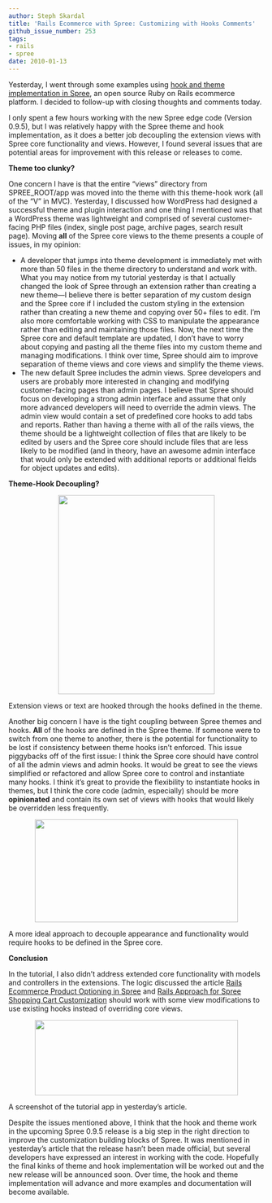 ```yaml
---
author: Steph Skardal
title: 'Rails Ecommerce with Spree: Customizing with Hooks Comments'
github_issue_number: 253
tags:
- rails
- spree
date: 2010-01-13
---
```


Yesterday, I went through some examples using [hook and theme implementation in Spree](/blog/2010/01/rails-ecommerce-spree-hooks-tutorial), an open source Ruby on Rails ecommerce platform. I decided to follow-up with closing thoughts and comments today.

I only spent a few hours working with the new Spree edge code (Version 0.9.5), but I was relatively happy with the Spree theme and hook implementation, as it does a better job decoupling the extension views with Spree core functionality and views. However, I found several issues that are potential areas for improvement with this release or releases to come.

**Theme too clunky?**

One concern I have is that the entire “views” directory from SPREE_ROOT/app was moved into the theme with this theme-hook work (all of the “V” in MVC). Yesterday, I discussed how WordPress had designed a successful theme and plugin interaction and one thing I mentioned was that a WordPress theme was lightweight and comprised of several customer-facing PHP files (index, single post page, archive pages, search result page). Moving **all** of the Spree core views to the theme presents a couple of issues, in my opinion:

- A developer that jumps into theme development is immediately met with more than 50 files in the theme directory to understand and work with. What you may notice from my tutorial yesterday is that I actually changed the look of Spree through an extension rather than creating a new theme—​I believe there is better separation of my custom design and the Spree core if I included the custom styling in the extension rather than creating a new theme and copying over 50+ files to edit. I’m also more comfortable working with CSS to manipulate the appearance rather than editing and maintaining those files. Now, the next time the Spree core and default template are updated, I don’t have to worry about copying and pasting all the theme files into my custom theme and managing modifications. I think over time, Spree should aim to improve separation of theme views and core views and simplify the theme views.
- The new default Spree includes the admin views. Spree developers and users are probably more interested in changing and modifying customer-facing pages than admin pages. I believe that Spree should focus on developing a strong admin interface and assume that only more advanced developers will need to override the admin views. The admin view would contain a set of predefined core hooks to add tabs and reports. Rather than having a theme with all of the rails views, the theme should be a lightweight collection of files that are likely to be edited by users and the Spree core should include files that are less likely to be modified (and in theory, have an awesome admin interface that would only be extended with additional reports or additional fields for object updates and edits).

**Theme-Hook Decoupling?**

<a href="https://4.bp.blogspot.com/_wWmWqyCEKEs/S0jyUPIJddI/AAAAAAAADBQ/Rg_ZsrAs1XM/s1600-h/spree_building_blocks.png" onblur="try {parent.deselectBloggerImageGracefully();} catch(e) {}"><img alt="" border="0" id="BLOGGER_PHOTO_ID_5424852180639774162" src="/blog/2010/01/rails-ecommerce-spree-hooks-comments/image-0.png" style="display:block; margin:0px auto 10px; text-align:center;cursor:pointer; cursor:hand;width: 308px; height: 391px;"/></a>

Extension views or text are hooked through the hooks defined in the theme.

Another big concern I have is the tight coupling between Spree themes and hooks. **All** of the hooks are defined in the Spree theme. If someone were to switch from one theme to another, there is the potential for functionality to be lost if consistency between theme hooks isn’t enforced. This issue piggybacks off of the first issue: I think the Spree core should have control of all the admin views and admin hooks. It would be great to see the views simplified or refactored and allow Spree core to control and instantiate many hooks. I think it’s great to provide the flexibility to instantiate hooks in themes, but I think the core code (admin, especially) should be more **opinionated** and contain its own set of views with hooks that would likely be overridden less frequently.

<a href="https://3.bp.blogspot.com/_wWmWqyCEKEs/S0jzyuuqLpI/AAAAAAAADBY/X59I5QW_3Yo/s1600-h/spree_building_blocks_ideal.png" onblur="try {parent.deselectBloggerImageGracefully();} catch(e) {}"><img alt="" border="0" id="BLOGGER_PHOTO_ID_5424853804030504594" src="/blog/2010/01/rails-ecommerce-spree-hooks-comments/image-1.png" style="display:block; margin:0px auto 10px; text-align:center;cursor:pointer; cursor:hand;width: 400px; height: 202px;"/></a>

A more ideal approach to decouple appearance and functionality would require hooks to be defined in the Spree core.

**Conclusion**

In the tutorial, I also didn’t address extended core functionality with models and controllers in the extensions. The logic discussed the article [Rails Ecommerce Product Optioning in Spree](/blog/2009/12/rails-ecommerce-product-optioning-in) and [Rails Approach for Spree Shopping Cart Customization](/blog/2009/10/rails-approach-to-spree-shopping-cart) should work with some view modifications to use existing hooks instead of overriding core views.

<a href="https://2.bp.blogspot.com/_wWmWqyCEKEs/S0j-TThOmsI/AAAAAAAADBg/gUtsc4sUTdk/s1600-h/image3.png" onblur="try {parent.deselectBloggerImageGracefully();} catch(e) {}"><img alt="" border="0" id="BLOGGER_PHOTO_ID_5424865358778374850" src="/blog/2010/01/rails-ecommerce-spree-hooks-comments/image-2.png" style="display:block; margin:0px auto 10px; text-align:center;cursor:pointer; cursor:hand;width: 400px; height: 148px;"/></a>

A screenshot of the tutorial app in yesterday’s article.

Despite the issues mentioned above, I think that the hook and theme work in the upcoming Spree 0.9.5 release is a big step in the right direction to improve the customization building blocks of Spree. It was mentioned in yesterday’s article that the release hasn’t been made official, but several developers have expressed an interest in working with the code. Hopefully the final kinks of theme and hook implementation will be worked out and the new release will be announced soon. Over time, the hook and theme implementation will advance and more examples and documentation will become available.
